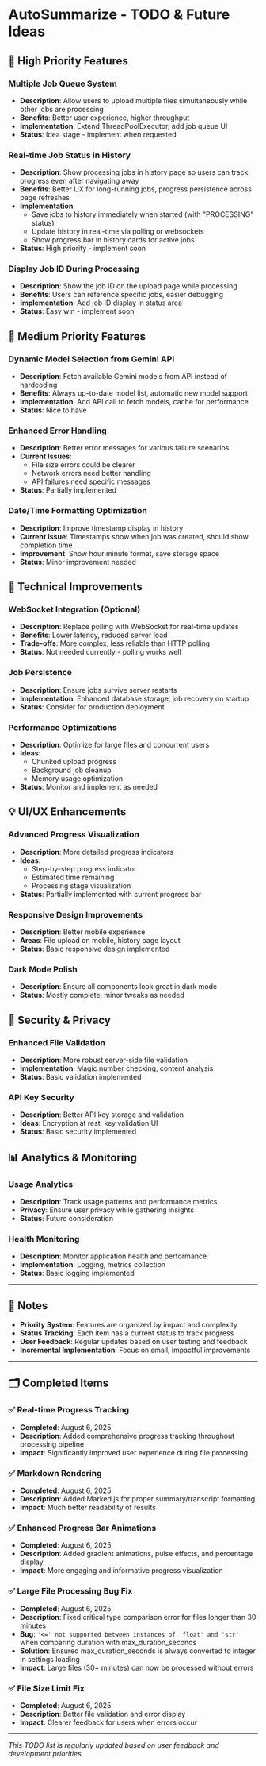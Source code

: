 # AutoSummarize - TODO & Future Ideas

## 🚀 **High Priority Features**

### Multiple Job Queue System
- **Description**: Allow users to upload multiple files simultaneously while other jobs are processing
- **Benefits**: Better user experience, higher throughput
- **Implementation**: Extend ThreadPoolExecutor, add job queue UI
- **Status**: Idea stage - implement when requested

### Real-time Job Status in History
- **Description**: Show processing jobs in history page so users can track progress even after navigating away
- **Benefits**: Better UX for long-running jobs, progress persistence across page refreshes
- **Implementation**: 
  - Save jobs to history immediately when started (with "PROCESSING" status)
  - Update history in real-time via polling or websockets
  - Show progress bar in history cards for active jobs
- **Status**: High priority - implement soon

### Display Job ID During Processing
- **Description**: Show the job ID on the upload page while processing
- **Benefits**: Users can reference specific jobs, easier debugging
- **Implementation**: Add job ID display in status area
- **Status**: Easy win - implement soon

## 🎯 **Medium Priority Features**

### Dynamic Model Selection from Gemini API
- **Description**: Fetch available Gemini models from API instead of hardcoding
- **Benefits**: Always up-to-date model list, automatic new model support
- **Implementation**: Add API call to fetch models, cache for performance
- **Status**: Nice to have

### Enhanced Error Handling
- **Description**: Better error messages for various failure scenarios
- **Current Issues**: 
  - File size errors could be clearer
  - Network errors need better handling
  - API failures need specific messages
- **Status**: Partially implemented

### Date/Time Formatting Optimization
- **Description**: Improve timestamp display in history
- **Current Issue**: Timestamps show when job was created, should show completion time
- **Improvement**: Show hour:minute format, save storage space
- **Status**: Minor improvement needed

## 🔧 **Technical Improvements**

### WebSocket Integration (Optional)
- **Description**: Replace polling with WebSocket for real-time updates
- **Benefits**: Lower latency, reduced server load
- **Trade-offs**: More complex, less reliable than HTTP polling
- **Status**: Not needed currently - polling works well

### Job Persistence
- **Description**: Ensure jobs survive server restarts
- **Implementation**: Enhanced database storage, job recovery on startup
- **Status**: Consider for production deployment

### Performance Optimizations
- **Description**: Optimize for large files and concurrent users
- **Ideas**: 
  - Chunked upload progress
  - Background job cleanup
  - Memory usage optimization
- **Status**: Monitor and implement as needed

## 💡 **UI/UX Enhancements**

### Advanced Progress Visualization
- **Description**: More detailed progress indicators
- **Ideas**:
  - Step-by-step progress indicator
  - Estimated time remaining
  - Processing stage visualization
- **Status**: Partially implemented with current progress bar

### Responsive Design Improvements
- **Description**: Better mobile experience
- **Areas**: File upload on mobile, history page layout
- **Status**: Basic responsive design implemented

### Dark Mode Polish
- **Description**: Ensure all components look great in dark mode
- **Status**: Mostly complete, minor tweaks as needed

## 🔐 **Security & Privacy**

### Enhanced File Validation
- **Description**: More robust server-side file validation
- **Implementation**: Magic number checking, content analysis
- **Status**: Basic validation implemented

### API Key Security
- **Description**: Better API key storage and validation
- **Ideas**: Encryption at rest, key validation UI
- **Status**: Basic security implemented

## 📊 **Analytics & Monitoring**

### Usage Analytics
- **Description**: Track usage patterns and performance metrics
- **Privacy**: Ensure user privacy while gathering insights
- **Status**: Future consideration

### Health Monitoring
- **Description**: Monitor application health and performance
- **Implementation**: Logging, metrics collection
- **Status**: Basic logging implemented

---

## 📝 **Notes**

- **Priority System**: Features are organized by impact and complexity
- **Status Tracking**: Each item has a current status to track progress
- **User Feedback**: Regular updates based on user testing and feedback
- **Incremental Implementation**: Focus on small, impactful improvements

---

## 🗂️ **Completed Items**

### ✅ Real-time Progress Tracking
- **Completed**: August 6, 2025
- **Description**: Added comprehensive progress tracking throughout processing pipeline
- **Impact**: Significantly improved user experience during file processing

### ✅ Markdown Rendering
- **Completed**: August 6, 2025  
- **Description**: Added Marked.js for proper summary/transcript formatting
- **Impact**: Much better readability of results

### ✅ Enhanced Progress Bar Animations
- **Completed**: August 6, 2025
- **Description**: Added gradient animations, pulse effects, and percentage display
- **Impact**: More engaging and informative progress visualization

### ✅ Large File Processing Bug Fix
- **Completed**: August 6, 2025
- **Description**: Fixed critical type comparison error for files longer than 30 minutes
- **Bug**: `'<=' not supported between instances of 'float' and 'str'` when comparing duration with max_duration_seconds
- **Solution**: Ensured max_duration_seconds is always converted to integer in settings loading
- **Impact**: Large files (30+ minutes) can now be processed without errors

### ✅ File Size Limit Fix
- **Completed**: August 6, 2025
- **Description**: Better file validation and error display
- **Impact**: Clearer feedback for users when errors occur

---

*This TODO list is regularly updated based on user feedback and development priorities.*
